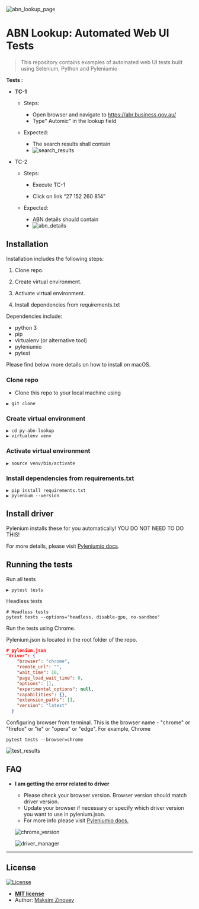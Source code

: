 

![abn_lookup_page](/Users/maksim/repos/py-abn-lookup/img/abn_lookup_page.png)



# ABN Lookup: Automated Web UI Tests

> This repository contains examples of  automated  web UI tests  built using Selenium, Python and Pyleniumio 

**Tests :**

- **TC-1** 

  - Steps:
    - Open browser and navigate to https://abr.business.gov.au/
    - Type" Automic" in the lookup field

  - Expected:
    - The search results shall contain
    - ![search_results](/Users/maksim/repos/py-abn-lookup/img/search_results.png)



- TC-2
  - Steps:

    - Execute TC-1

    - Click on link “27 152 260 814”

      

  - Expected:

    - ABN details should contain
    - ![abn_details](/Users/maksim/repos/py-abn-lookup/img/abn_details.png)



## Installation

Installation includes the following steps:

1. Clone repo.

2. Create virtual environment.

3. Activate virtual environment.

4. Install dependencies  from requirements.txt




Dependencies include:

- python 3
- pip
- virtualenv (or alternative tool)
- pyleniumio
- pytest



Please find below more details on how to install on macOS.



### Clone repo

- Clone this repo to your local machine using 

```
▶ git clone 
```



### Create virtual environment

```shell
▶ cd py-abn-lookup
▶ virtualenv venv
```



### Activate virtual environment

```shell
▶ source venv/bin/activate
```



### Install dependencies  from requirements.txt

```shell
▶ pip install requirements.txt
▶ pylenium --version
```



## Install driver



Pylenium installs these for you automatically! YOU DO NOT NEED TO DO THIS!

For more details, please visit [Pyleniumio docs](https://elsnoman.gitbook.io/pylenium/misc/install-chromedriver).



## Running the tests

Run all tests

```
▶ pytest tests   
```



Headless tests

```shell
# Headless tests
pytest tests --options="headless, disable-gpu, no-sandbox"
```



Run the tests using Chrome.

Pylenium.json is located in the root folder of the repo.

```json
# pylenium.json
"driver": {
    "browser": "chrome",
    "remote_url": "",
    "wait_time": 10,
    "page_load_wait_time": 0,
    "options": [],
    "experimental_options": null,
    "capabilities": {},
    "extension_paths": [],
    "version": "latest"
  }

```



Configuring browser from terminal. This is the browser name - "chrome" or "firefox" or "ie" or "opera" or "edge". For example, Chrome

```shell
pytest tests --browser=chrome
```



![test_results](/Users/maksim/repos/py-abn-lookup/img/test_results.png)





## FAQ

- **I am getting the error related to driver**
    
    - Please check your browser version. Browser version should match driver version. 
    - Update your browser if necessary or specify which driver version you want to use in pylenium.json.
    - For more info please visit [Pyleniumio docs.](https://elsnoman.gitbook.io/pylenium/)
    
    ![chrome_version](/Users/maksim/repos/py-abn-lookup/img/chrome_version.png)
    
    ![driver_manager](/Users/maksim/repos/py-abn-lookup/img/driver_manager.png)

---



## License

[![License](http://img.shields.io/:license-mit-blue.svg?style=flat-square)](http://badges.mit-license.org)

- **[MIT license](http://opensource.org/licenses/mit-license.php)**
- Author: [Maksim Zinovev](https://github.com/MaksimZinovev) 

